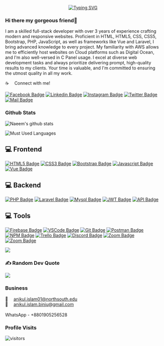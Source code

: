 <p align="center"><a href="https://git.io/typing-svg"><img src="https://readme-typing-svg.demolab.com?font=Fira+Code&pause=1000&center=true&vCenter=true&width=550&lines=I'm+a+Fullstack+Developer;" alt="Typing SVG" /></a></p>

### Hi there my gorgeous friend👋
I am a skilled full-stack developer with over 3 years of experience crafting modern and responsive websites. Proficient in HTML, HTML5, CSS, CSS5, Bootstrap, PHP, JavaScript, as well as frameworks like Vue and Laravel, I bring advanced knowledge to every project. My familiarity with AWS allows me to efficiently host websites on Cloud platforms such as Digital Ocean, and I'm also well-versed in C Panel usage. I excel at diverse web development tasks and always prioritize delivering prompt, high-quality results to my clients. Your time is valuable, and I'm committed to ensuring the utmost quality in all my work.

:coffee: &emsp;Connect with me!

[![Facebook Badge](https://img.shields.io/badge/Facebook-1877F2?style=for-the-badge&logo=facebook&logoColor=white)](https://facebook.com/anikul.islam.binju) [![Linkedin Badge](https://img.shields.io/badge/LinkedIn-0077B5?style=for-the-badge&logo=linkedin&logoColor=white)](https://www.linkedin.com/in/md-anikul-islam-binju-7454b41b6/) [![Instagram Badge](https://img.shields.io/badge/Instagram-E4405F?style=for-the-badge&logo=instagram&logoColor=white)](https://instagram.com/md_anikul_islam_binju) [![Twitter Badge](https://img.shields.io/badge/Twitter-1DA1F2?style=for-the-badge&logo=twitter&logoColor=white)](https://twitter.com/MD_ANIKUL_ISLAM) [![Mail Badge](https://img.shields.io/badge/Gmail-D14836?style=for-the-badge&logo=gmail&logoColor=white)](mailto:anikul.islam.binju@gmail.com)

### Github Stats

![Naeem's github stats](https://github-readme-stats.vercel.app/api?username=Md-Anikul-Islam&count_private=true&theme=tokyonight&hide=contribs,prs)

![Must Used Languages](https://github-readme-stats.vercel.app/api/top-langs/?username=Md-Anikul-Islam&layout=compact&theme=tokyonight&hide")


<!-- ## 💻 Things I code with -->
## 💻 Frontend

[![HTML5 Badge](https://img.shields.io/badge/-Html5-E34c26?style=for-the-badge&labelColor=black&logo=html5&logoColor=E34c26)](#) 
[![CSS3 Badge](https://img.shields.io/badge/CSS3-1572B6?style=for-the-badge&labelColor=black&logo=css3&logoColor=1572B6)](#) 
[![Bootstrap Badge](https://img.shields.io/badge/Bootstrap-553C7B?style=for-the-badge&labelColor=black&logo=bootstrap&logoColor=553C7B)](#) 
[![Javascript Badge](https://img.shields.io/badge/-Javascript-F0DB4F?style=for-the-badge&labelColor=black&logo=javascript&logoColor=F0DB4F)](#) 
[![Vue Badge](https://img.shields.io/badge/Vue.js-35495E?style=for-the-badge&labelColor=black&logo=vuedotjs&logoColor=4FC08D)](#)



## 💻 Backend

[![PHP Badge](https://img.shields.io/badge/PHP-777BB4?style=for-the-badge&labelColor=black&logo=php&logoColor=white)](#) 
[![Laravel Badge](https://img.shields.io/badge/Laravel-fb503b?style=for-the-badge&labelColor=black&logo=laravel&logoColor=fb503b)](#) 
[![Mysql Badge](https://shields.io/badge/MySQL-000000?style=for-the-badge&logo=mysql&logoColor=white&labelColor=blue)](#) 
[![JWT Badge](https://img.shields.io/badge/JWT-black?style=for-the-badge&logo=JSON%20web%20tokens&logoColor=00ADEF)](#) 
[![API Badge](https://img.shields.io/badge/JWT-black?style=for-the-badge&logo=JSON%20web%20tokens&logoColor=00ADEF)](#) 


## 💻 Tools

[![Firebase Badge](https://img.shields.io/badge/firebase-FFCA28.svg?&style=for-the-badge&labelColor=black&logo=firebase&logoColor=FFCA28)](#) 
[![VSCode Badge](https://img.shields.io/badge/Visual_Studio-0078D7?style=for-the-badge&labelColor=black&logo=visual%20studio&logoColor=0078D7)](#) 
[![Git Badge](https://img.shields.io/badge/Git-F05032?style=for-the-badge&labelColor=black&logo=git&logoColor=f34f29)](#) 
[![Postman Badge](https://img.shields.io/badge/Postman-FF6C37?style=for-the-badge&labelColor=black&logo=postman&logoColor=E85824)](#) 
[![NPM Badge](https://img.shields.io/badge/NPM-%23CC3534.svg?style=for-the-badge&labelColor=black&logo=npm&logoColor=CC3534)](#) 
[![Trello Badge](https://img.shields.io/badge/Trello-%23026AA7.svg?style=for-the-badge&labelColor=black&logo=Trello&logoColor=026AA7)](#) 
[![Discord Badge](https://img.shields.io/badge/Discord-7289DA?style=for-the-badge&labelColor=black&logo=discord&logoColor=7289DA)](#) 
[![Zoom Badge](https://img.shields.io/badge/Zoom-2D8CFF?style=for-the-badge&labelColor=black&logo=zoom&logoColor=2D8CFF)](#) 
[![Zoom Badge](https://img.shields.io/badge/stackoverflow-f48024?style=for-the-badge&labelColor=black&logo=stackoverflow&logoColor=f48024)](#) 


![](https://github-readme-streak-stats.herokuapp.com/?user=Md-Anikul-Islam&theme=react&hide_border=false) 
### ✍️ Random Dev Quote
![](https://quotes-github-readme.vercel.app/api?type=horizontal&theme=radical)


### Business

:email: &emsp;anikul.islam01@northsouth.edu
<br >
:email: &emsp;anikul.islam.binju@gmail.com
<br />
<br />
WhatsApp - +8801905256528

### Profile Visits

![visitors](https://komarev.com/ghpvc/?username=Md-Anikul-Islam)

